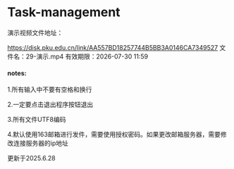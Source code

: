 # Task-management

演示视频文件地址：

https://disk.pku.edu.cn/link/AA557BD18257744B5BB3A0146CA7349527
文件名：29-演示.mp4
有效期限：2026-07-30 11:59 

#### notes:

1.所有输入中不要有空格和换行

2.一定要点击退出程序按钮退出

3.所有文件UTF8编码

4.默认使用163邮箱进行发件，需要使用授权密码。如果更改邮箱服务器，需要修改连接服务器的ip地址





更新于2025.6.28
